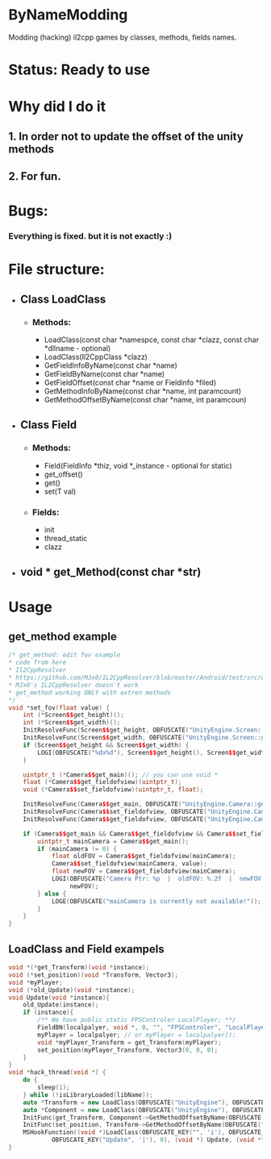# ByNameModding
Modding (hacking) il2cpp games by classes, methods, fields names.
# Status: Ready to use
# Why did I do it
## 1. In order not to update the offset of the unity methods
## 2. For fun.
# Bugs:
### Everything is fixed. but it is not exactly :)
# File structure:
  + ## Class LoadClass
     + ### Methods:
       + LoadClass(const char *namespce, const char *clazz, const char *dllname - optional)
       + LoadClass(Il2CppClass *clazz)
       + GetFieldInfoByName(const char *name)
       + GetFieldByName(const char *name)
       + GetFieldOffset(const char *name or Fieldinfo *filed)
       + GetMethodInfoByName(const char *name, int paramcount)
       + GetMethodOffsetByName(const char *name, int paramcoun)
   + ## Class Field
     + ### Methods:
       + Field(FieldInfo *thiz, void *_instance - optional for static)
       + get_offset()
       + get()
       + set(T val)
     + ### Fields:
       + init
       + thread_static
       + clazz
  + ## void * get_Method(const char *str) 
# Usage
## get_method example
```c++
/* get_method: edit fov example
* code from here
* Il2CppResolver
* https://github.com/MJx0/IL2CppResolver/blob/master/Android/test/src/demo.cpp
* MJx0's IL2CppResolver doesn't work
* get_method working ONLY with extren methods
*/
void *set_fov(float value) {
    int (*Screen$$get_height)();
    int (*Screen$$get_width)();
    InitResolveFunc(Screen$$get_height, OBFUSCATE("UnityEngine.Screen::get_height()")); // #define InitResolveFunc(x, y)
    InitResolveFunc(Screen$$get_width, OBFUSCATE("UnityEngine.Screen::get_width()"));// Don't forgot about OBFUSCATE
    if (Screen$$get_height && Screen$$get_width) {
        LOGI(OBFUSCATE("%dx%d"), Screen$$get_height(), Screen$$get_width());
    }

    uintptr_t (*Camera$$get_main)(); // you can use void *
    float (*Camera$$get_fieldofview)(uintptr_t);
    void (*Camera$$set_fieldofview)(uintptr_t, float);

    InitResolveFunc(Camera$$get_main, OBFUSCATE("UnityEngine.Camera::get_main()"));
    InitResolveFunc(Camera$$set_fieldofview, OBFUSCATE("UnityEngine.Camera::set_fieldOfView(System.Single)"));
    InitResolveFunc(Camera$$get_fieldofview, OBFUSCATE("UnityEngine.Camera::get_fieldOfView()"));

    if (Camera$$get_main && Camera$$get_fieldofview && Camera$$set_fieldofview) {
        uintptr_t mainCamera = Camera$$get_main();
        if (mainCamera != 0) {
            float oldFOV = Camera$$get_fieldofview(mainCamera);
            Camera$$set_fieldofview(mainCamera, value);
            float newFOV = Camera$$get_fieldofview(mainCamera);
            LOGI(OBFUSCATE("Camera Ptr: %p  |  oldFOV: %.2f  |  newFOV: %.2f"), (void *) mainCamera, oldFOV,
                 newFOV);
        } else {
            LOGE(OBFUSCATE("mainCamera is currently not available!"));
        }
    }
}
```
## LoadClass and Field exampels
```c++
void *(*get_Transform)(void *instance);
void (*set_position)(void *Transform, Vector3);
void *myPlayer;
void (*old_Update)(void *instance);
void Update(void *instance){
    old_Update(instance);
    if (instance){
        /** We have public static FPSControler LocalPlayer; **/
        FieldBN(localpalyer, void *, 0, "", "FPSControler", "LocalPlayer", 'z') // #define FieldBN(myfield, type, inst, nameSpacec, clazzz, fieldName, key)
        myPlayer = localpalyer; // or myPlayer = localpalyer();
        void *myPlayer_Transform = get_Transform(myPlayer);
        set_position(myPlayer_Transform, Vector3(0, 0, 0);
    }
}
void *hack_thread(void *) {
    do {
        sleep(1);
    } while (!isLibraryLoaded(libName));
    auto *Transform = new LoadClass(OBFUSCATE("UnityEngine"), OBFUSCATE("Transform"));
    auto *Component = new LoadClass(OBFUSCATE("UnityEngine"), OBFUSCATE("Component"));
    InitFunc(get_Transform, Component->GetMethodOffsetByName(OBFUSCATE("get_transform"), 0); // 0 - parametrs count in original c# method
    InitFunc(set_position, Transform->GetMethodOffsetByName(OBFUSCATE("set_position_Injected"), 1); // set_position working badly
    MSHookFunction((void *)LoadClass(OBFUSCATE_KEY("", 'i'), OBFUSCATE_KEY("FPSControler", 'c')).GetMethodOffsetByName(
            OBFUSCATE_KEY("Update", '|'), 0), (void *) Update, (void **) &old_Update);
}
```
